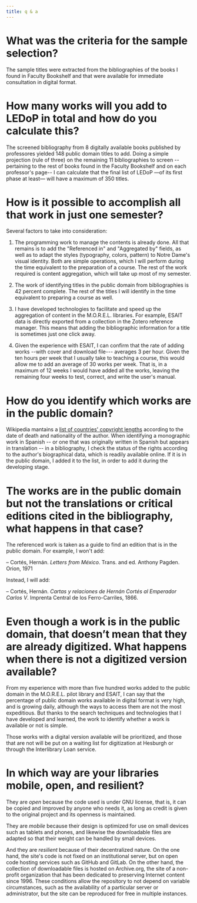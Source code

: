 ```yaml
---
title: q & a
---
```

# What was the criteria for the sample selection?

The sample titles were extracted from the bibliographies of the books I found in Faculty Bookshelf and that were available for immediate consultation in digital format.

# How many works will you add to LEDoP in total and how do you calculate this?

The screened bibliography from 8 digitally available books published by professores yielded 148 public domain titles to add. Doing a simple projection (rule of three) on the remaining 11 bibliographies to screen --pertaining to the rest of books found in the Faculty Bookshelf and on each professor's page-- I can calculate that the final list of LEDoP —of its first phase at least— will have a maximum of 350 titles.

# How is it possible to accomplish all that work in just one semester?

Several factors to take into consideration:

1) The programming work to manage the contents is already done. All that remains is to add the "Referenced in" and "Aggregated by" fields, as well as to adapt the styles (typography, colors, pattern) to Notre Dame's visual identity. Both are simple operations, which I will perform during the time equivalent to the preparation of a course. The rest of the work required is content aggregation, which will take up most of my semester.

2) The work of identifying titles in the public domain from bibliographies is 42 percent complete. The rest of the titles I will identify in the time equivalent to preparing a course as well.

3) I have developed technologies to facilitate and speed up the aggregation of content in the M.O.R.E.L. libraries. For example, ESAlT data is directly exported from a collection in the Zotero reference manager. This means that adding the bibliographic information for a title is sometimes just one click away.

4) Given the experience with ESAlT, I can confirm that the rate of adding works --with cover and download file--- averages 3 per hour. Given the ten hours per week that I usually take to teaching a course, this would allow me to add an average of 30 works per week. That is, in a maximum of 12 weeks I would have added all the works, leaving the remaining four weeks to test, correct, and write the user's manual.

# How do you identify which works are in the public domain?

Wikipedia mantains a [list of countries' copyright lengths](https://en.wikipedia.org/wiki/List_of_countries%27_copyright_lengths) according to the date of death and nationality of the author. When identifying a monographic work in Spanish -- or one that was originally written in Spanish but appears in translation -- in a bibliography, I check the status of the rights according to the author's biographical data, which is readily available online. If it is in the public domain, I added it to the list, in order to add it during the developing stage.

# The works are in the public domain but not the translations or critical editions cited in the bibliography, what happens in that case?

The referenced work is taken as a guide to find an edition that is in the public domain. For example, I won't add:

–	Cortés, Hernán. _Letters from México_. Trans. and ed. Anthony Pagden. Orion, 1971 

Instead, I will add:

–	Cortés, Hernán. _Cartas y relaciones de Hernán Cortés al Emperador Carlos V_. Imprenta Central de los Ferro-Carriles, 1866.

# Even though a work is in the public domain, that doesn’t mean that they are already digitized. What happens when there is not a digitized version available?

From my experience with more than five hundred works added to the public domain in the M.O.R.E.L. pilot library and ESAlT, I can say that the percentage of public domain works available in digital format is very high, and is growing daily, although the ways to access them are not the most expeditious. But thanks to the search techniques and technologies that I have developed and learned, the work to identify whether a work is available or not is simple. 

Those works with a digital version available will be prioritized, and those that are not will be put on a waiting list for digitization at Hesburgh or through the Interlibrary Loan service.

# In which way are your libraries mobile, open, and resilient?

They are *open* because the code used is under GNU license, that is, it can be copied and improved by anyone who needs it, as long as credit is given to the original project and its openness is maintained. 

They are *mobile* because their design is optimized for use on small devices such as tablets and phones, and likewise the downloadable files are adapted so that their weight can be handled by small devices. 

And they are *resilient* because of their decentralized nature. On the one hand, the site's code is not fixed on an institutional server, but on open code hosting services such as GitHub and GitLab. On the other hand, the collection of downloadable files is hosted on Archive.org, the site of a non-profit organization that has been dedicated to preserving Internet content since 1996. These conditions allow the repository to not depend on variable circumstances, such as the availability of a particular server or administrator, but the site can be reproduced for free in multiple instances.
